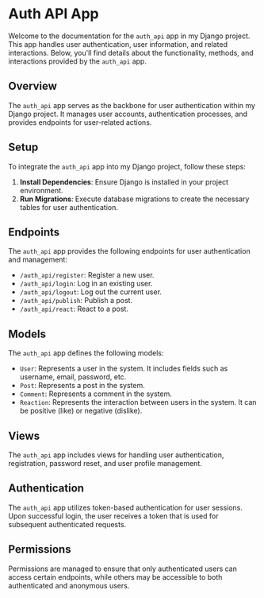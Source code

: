 # Auth API App

Welcome to the documentation for the `auth_api` app in my Django project. This app handles user authentication, user information, and related interactions. Below, you'll find details about the functionality, methods, and interactions provided by the `auth_api` app.

## Overview

The `auth_api` app serves as the backbone for user authentication within my Django project. It manages user accounts, authentication processes, and provides endpoints for user-related actions.

## Setup

To integrate the `auth_api` app into my Django project, follow these steps:

1. **Install Dependencies**: Ensure Django is installed in your project environment.
2. **Run Migrations**: Execute database migrations to create the necessary tables for user authentication.

## Endpoints

The `auth_api` app provides the following endpoints for user authentication and management:

- `/auth_api/register`: Register a new user.
- `/auth_api/login`: Log in an existing user.
- `/auth_api/logout`: Log out the current user.
- `/auth_api/publish`: Publish a post.
- `/auth_api/react`: React to a post.

<!--
                    --------------------
                    ~ Work in Progress ~
                    --------------------

- `/api/auth/user/`: Retrieve the details of the current user.
- `/api/auth/user/update/`: Update the details of the current user.
- `/api/auth/user/change-password/`: Change the password of the current user.
- `/api/auth/password-reset/`: Initiate the password reset process.
- `/api/auth/password-reset/confirm/`: Confirm the password reset request.
  -->

## Models

The `auth_api` app defines the following models:

- `User`: Represents a user in the system. It includes fields such as username, email, password, etc.
- `Post`: Represents a post in the system.
- `Comment`: Represents a comment in the system.
- `Reaction`: Represents the interaction between users in the system. It can be positive (like) or negative (dislike).

## Views

The `auth_api` app includes views for handling user authentication, registration, password reset, and user profile management.

## Authentication

The `auth_api` app utilizes token-based authentication for user sessions. Upon successful login, the user receives a token that is used for subsequent authenticated requests.

## Permissions

Permissions are managed to ensure that only authenticated users can access certain endpoints, while others may be accessible to both authenticated and anonymous users.
